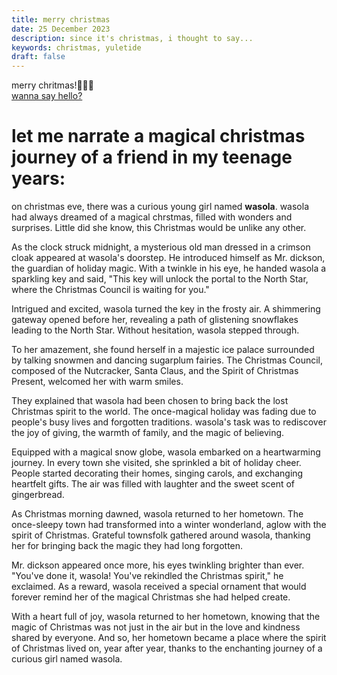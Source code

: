 ```yaml
---
title: merry christmas
date: 25 December 2023
description: since it's christmas, i thought to say...
keywords: christmas, yuletide
draft: false
---
```


merry chritmas!🧑‍🎄🎄 <br>
[wanna say hello?](https://x.com/1cbyc)

# let me narrate a magical christmas journey of a friend in my teenage years:

on christmas eve, there was a curious young girl named **wasola**. wasola had always dreamed of a magical chrstmas, filled with wonders and surprises. Little did she know, this Christmas would be unlike any other.

As the clock struck midnight, a mysterious old man dressed in a crimson cloak appeared at wasola's doorstep. He introduced himself as Mr. dickson, the guardian of holiday magic. With a twinkle in his eye, he handed wasola a sparkling key and said, "This key will unlock the portal to the North Star, where the Christmas Council is waiting for you."

Intrigued and excited, wasola turned the key in the frosty air. A shimmering gateway opened before her, revealing a path of glistening snowflakes leading to the North Star. Without hesitation, wasola stepped through.

To her amazement, she found herself in a majestic ice palace surrounded by talking snowmen and dancing sugarplum fairies. The Christmas Council, composed of the Nutcracker, Santa Claus, and the Spirit of Christmas Present, welcomed her with warm smiles.

They explained that wasola had been chosen to bring back the lost Christmas spirit to the world. The once-magical holiday was fading due to people's busy lives and forgotten traditions. wasola's task was to rediscover the joy of giving, the warmth of family, and the magic of believing.

Equipped with a magical snow globe, wasola embarked on a heartwarming journey. In every town she visited, she sprinkled a bit of holiday cheer. People started decorating their homes, singing carols, and exchanging heartfelt gifts. The air was filled with laughter and the sweet scent of gingerbread.

As Christmas morning dawned, wasola returned to her hometown. The once-sleepy town had transformed into a winter wonderland, aglow with the spirit of Christmas. Grateful townsfolk gathered around wasola, thanking her for bringing back the magic they had long forgotten.

Mr. dickson appeared once more, his eyes twinkling brighter than ever. "You've done it, wasola! You've rekindled the Christmas spirit," he exclaimed. As a reward, wasola received a special ornament that would forever remind her of the magical Christmas she had helped create.

With a heart full of joy, wasola returned to her hometown, knowing that the magic of Christmas was not just in the air but in the love and kindness shared by everyone. And so, her hometown became a place where the spirit of Christmas lived on, year after year, thanks to the enchanting journey of a curious girl named wasola.
